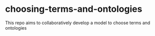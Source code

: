 # choosing-terms-and-ontologies
This repo aims to collaboratively develop a model to choose terms and ontologies
